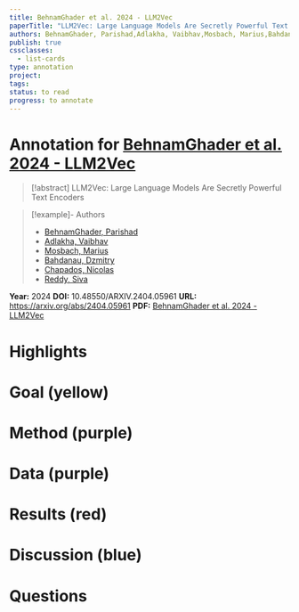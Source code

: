 ```yaml
---
title: BehnamGhader et al. 2024 - LLM2Vec
paperTitle: "LLM2Vec: Large Language Models Are Secretly Powerful Text Encoders"
authors: BehnamGhader, Parishad,Adlakha, Vaibhav,Mosbach, Marius,Bahdanau, Dzmitry,Chapados, Nicolas,Reddy, Siva
publish: true
cssclasses:
  - list-cards
type: annotation
project:
tags:
status: to read
progress: to annotate
---
```

# Annotation for [BehnamGhader et al. 2024 - LLM2Vec](Papers/References/BehnamGhader%20et%20al.%202024%20-%20LLM2Vec)

> [!abstract] LLM2Vec: Large Language Models Are Secretly Powerful Text Encoders

> [!example]- Authors
> - [BehnamGhader, Parishad](BehnamGhader%2C%20Parishad)
> - [Adlakha, Vaibhav](Adlakha%2C%20Vaibhav)
> - [Mosbach, Marius](Mosbach%2C%20Marius)
> - [Bahdanau, Dzmitry](Bahdanau%2C%20Dzmitry)
> - [Chapados, Nicolas](Chapados%2C%20Nicolas)
> - [Reddy, Siva](Reddy%2C%20Siva)

**Year:** 2024
**DOI:** 10.48550/ARXIV.2404.05961
**URL:** https://arxiv.org/abs/2404.05961
**PDF:** [BehnamGhader et al. 2024 - LLM2Vec](Papers/PDFs/BehnamGhader%20et%20al.%202024%20-%20LLM2Vec%20Large%20Language%20Models%20Are%20Secretly%20Powerful%20Text%20Encoders.pdf)

# Highlights


# Goal (yellow)


# Method (purple)


# Data (purple)


# Results (red)


# Discussion (blue)


# Questions

